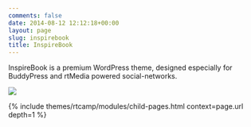 ```yaml
---
comments: false
date: 2014-08-12 12:12:18+00:00
layout: page
slug: inspirebook
title: InspireBook
---
```


InspireBook is a premium WordPress theme, designed especially for BuddyPress and rtMedia powered social-networks.

![](https://d3qt5vpr7p9rgn.cloudfront.net/wp-content/uploads/2014/02/InspireBook-Screenshot.png)

{% include themes/rtcamp/modules/child-pages.html context=page.url depth=1 %}
